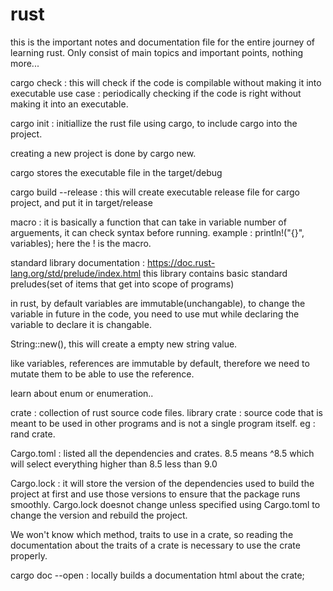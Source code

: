 # rust

this is the important notes and documentation file for the entire journey of learning rust.
Only consist of main topics and important points, nothing more...

cargo check : this will check if the code is compilable without making it into executable
use case : periodically checking if the code is right without making it into an executable.

cargo init : initiallize the rust file using cargo, to include cargo into the project.

creating a new project is done by cargo new.

cargo stores the executable file in the target/debug

cargo build --release : this will create executable release file for cargo project, and put it in target/release

macro : it is basically a function that can take in variable number of arguements, it can check syntax before running.
example : println!("{}", variables); here the ! is the macro.

standard library documentation : https://doc.rust-lang.org/std/prelude/index.html
this library contains basic standard preludes(set of items that get into scope of programs)

in rust, by default variables are immutable(unchangable), to change the variable in future in the code,
you need to use mut while declaring the variable to declare it is changable.

String::new(), this will create a empty new string value.

like variables, references are immutable by default, therefore we need to mutate them to be able to use the reference.

learn about enum or enumeration..

crate : collection of rust source code files.
library crate : source code that is meant to be used in other programs and is not a single program itself.
eg : rand crate.

Cargo.toml : listed all the dependencies and crates. 8.5 means ^8.5 which will select everything higher than 8.5 less than 9.0

Cargo.lock : it will store the version of the dependencies used to build the project at first and use those versions to ensure that the package runs smoothly.
Cargo.lock doesnot change unless specified using Cargo.toml to change the version and rebuild the project.

We won't know which method, traits to use in a crate, so reading the documentation about the traits of a crate is necessary to use the crate properly.

cargo doc --open : locally builds a documentation html about the crate;
